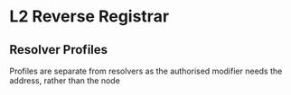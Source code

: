 # L2 Reverse Registrar

## Resolver Profiles

Profiles are separate from resolvers as the authorised modifier needs the address, rather than the node
